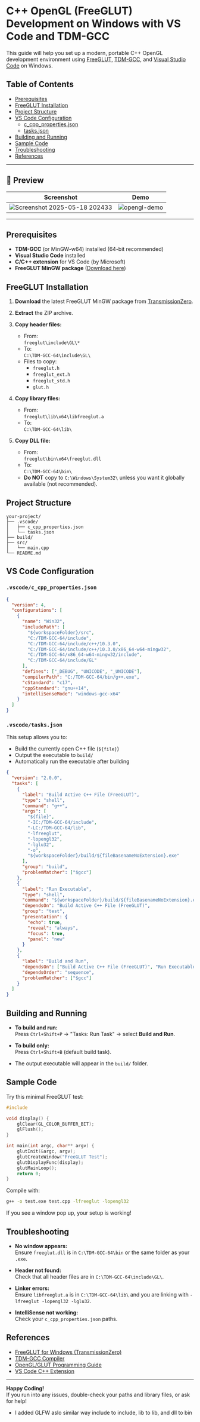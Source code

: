 ﻿# C++ OpenGL (FreeGLUT) Development on Windows with VS Code and TDM-GCC

This guide will help you set up a modern, portable C++ OpenGL development environment using [FreeGLUT](http://freeglut.sourceforge.net/), [TDM-GCC](https://jmeubank.github.io/tdm-gcc/), and [Visual Studio Code](https://code.visualstudio.com/) on Windows.

## Table of Contents

- [Prerequisites](#prerequisites)
- [FreeGLUT Installation](#freeglut-installation)
- [Project Structure](#project-structure)
- [VS Code Configuration](#vs-code-configuration)
  - [c_cpp_properties.json](#c_cpp_propertiesjson)
  - [tasks.json](#tasksjson)
- [Building and Running](#building-and-running)
- [Sample Code](#sample-code)
- [Troubleshooting](#troubleshooting)
- [References](#references)

---

## 📸 Preview

| Screenshot                                                                                                       | Demo                                                                                            |
| ---------------------------------------------------------------------------------------------------------------- | ----------------------------------------------------------------------------------------------- |
| ![Screenshot 2025-05-18 202433](https://github.com/user-attachments/assets/766bc417-3882-49b2-bbe2-3b3a3210b152) | ![opengl-demo](https://github.com/user-attachments/assets/e256b931-8033-4df9-84ea-64b98cf27d9a) |

---

## Prerequisites

- **TDM-GCC** (or MinGW-w64) installed (64-bit recommended)
- **Visual Studio Code** installed
- **C/C++ extension** for VS Code (by Microsoft)
- **FreeGLUT MinGW package** ([Download here](https://www.transmissionzero.co.uk/software/freeglut-devel/))

## FreeGLUT Installation

1. **Download** the latest FreeGLUT MinGW package from [TransmissionZero](https://www.transmissionzero.co.uk/software/freeglut-devel/).

2. **Extract** the ZIP archive.

3. **Copy header files:**

   - From:  
     `freeglut\include\GL\*`
   - To:  
     `C:\TDM-GCC-64\include\GL\`
   - Files to copy:
     - `freeglut.h`
     - `freeglut_ext.h`
     - `freeglut_std.h`
     - `glut.h`

4. **Copy library files:**

   - From:  
     `freeglut\lib\x64\libfreeglut.a`
   - To:  
     `C:\TDM-GCC-64\lib\`

5. **Copy DLL file:**
   - From:  
     `freeglut\bin\x64\freeglut.dll`
   - To:  
     `C:\TDM-GCC-64\bin\`
   - **Do NOT** copy to `C:\Windows\System32\` unless you want it globally available (not recommended).

## Project Structure

```
your-project/
├── .vscode/
│   ├── c_cpp_properties.json
│   └── tasks.json
├── build/
├── src/
│   └── main.cpp
└── README.md
```

## VS Code Configuration

### `.vscode/c_cpp_properties.json`

```json
{
  "version": 4,
  "configurations": [
    {
      "name": "Win32",
      "includePath": [
        "${workspaceFolder}/src",
        "C:/TDM-GCC-64/include",
        "C:/TDM-GCC-64/include/c++/10.3.0",
        "C:/TDM-GCC-64/include/c++/10.3.0/x86_64-w64-mingw32",
        "C:/TDM-GCC-64/x86_64-w64-mingw32/include",
        "C:/TDM-GCC-64/include/GL"
      ],
      "defines": ["_DEBUG", "UNICODE", "_UNICODE"],
      "compilerPath": "C:/TDM-GCC-64/bin/g++.exe",
      "cStandard": "c17",
      "cppStandard": "gnu++14",
      "intelliSenseMode": "windows-gcc-x64"
    }
  ]
}
```

### `.vscode/tasks.json`

This setup allows you to:

- Build the currently open C++ file (`${file}`)
- Output the executable to `build/`
- Automatically run the executable after building

```json
{
  "version": "2.0.0",
  "tasks": [
    {
      "label": "Build Active C++ File (FreeGLUT)",
      "type": "shell",
      "command": "g++",
      "args": [
        "${file}",
        "-IC:/TDM-GCC-64/include",
        "-LC:/TDM-GCC-64/lib",
        "-lfreeglut",
        "-lopengl32",
        "-lglu32",
        "-o",
        "${workspaceFolder}/build/${fileBasenameNoExtension}.exe"
      ],
      "group": "build",
      "problemMatcher": ["$gcc"]
    },
    {
      "label": "Run Executable",
      "type": "shell",
      "command": "${workspaceFolder}/build/${fileBasenameNoExtension}.exe",
      "dependsOn": "Build Active C++ File (FreeGLUT)",
      "group": "test",
      "presentation": {
        "echo": true,
        "reveal": "always",
        "focus": true,
        "panel": "new"
      }
    },
    {
      "label": "Build and Run",
      "dependsOn": ["Build Active C++ File (FreeGLUT)", "Run Executable"],
      "dependsOrder": "sequence",
      "problemMatcher": ["$gcc"]
    }
  ]
}
```

## Building and Running

- **To build and run:**  
  Press `Ctrl+Shift+P` → "Tasks: Run Task" → select **Build and Run**.

- **To build only:**  
  Press `Ctrl+Shift+B` (default build task).

- The output executable will appear in the `build/` folder.

## Sample Code

Try this minimal FreeGLUT test:

```cpp
#include

void display() {
    glClear(GL_COLOR_BUFFER_BIT);
    glFlush();
}

int main(int argc, char** argv) {
    glutInit(&argc, argv);
    glutCreateWindow("FreeGLUT Test");
    glutDisplayFunc(display);
    glutMainLoop();
    return 0;
}
```

Compile with:

```sh
g++ -o test.exe test.cpp -lfreeglut -lopengl32
```

If you see a window pop up, your setup is working!

## Troubleshooting

- **No window appears:**  
  Ensure `freeglut.dll` is in `C:\TDM-GCC-64\bin` or the same folder as your `.exe`.

- **Header not found:**  
  Check that all header files are in `C:\TDM-GCC-64\include\GL\`.

- **Linker errors:**  
  Ensure `libfreeglut.a` is in `C:\TDM-GCC-64\lib\` and you are linking with `-lfreeglut -lopengl32 -lglu32`.

- **IntelliSense not working:**  
  Check your `c_cpp_properties.json` paths.

## References

- [FreeGLUT for Windows (TransmissionZero)](https://www.transmissionzero.co.uk/software/freeglut-devel/)
- [TDM-GCC Compiler](https://jmeubank.github.io/tdm-gcc/)
- [OpenGL/GLUT Programming Guide](https://www.opengl.org/resources/libraries/glut/)
- [VS Code C++ Extension](https://marketplace.visualstudio.com/items?itemName=ms-vscode.cpptools)

---

**Happy Coding!**  
If you run into any issues, double-check your paths and library files, or ask for help!

- I added GLFW aslo similar way include to include, lib to lib, and dll to bin

